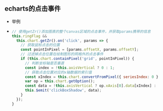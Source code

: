 ## echarts的点击事件

- 举例

- ```js
  // 使用getZr()添加图表的整个canvas区域的点击事件，并获取params携带的信息
  this.ringFlag &&
    this.chart.getZr().on('click', params => {
      // 获取鼠标点击的位置
      const pointInPixel = [params.offsetX, params.offsetY];
      // 过滤掉点击位置在绘制图形的网格外的点击事件
      if (this.chart.containPixel('grid', pointInPixel)) {
        // 判断坐标轴是否垂直
        const index = !this.axisVertical ? 0 : 1;
        // 获取点击位置对应的x轴数据的索引值
        const xIndex = this.chart.convertFromPixel({ seriesIndex: 0 }, [params.offsetX, params.offsetY])[index];
        var op = this.chart.getOption();
        const data = !this.axisVertical ? op.xAxis[0].data[xIndex] : op.yAxis[0].data[xIndex];
        this.$emit('clickBoxShadow', data);
      }
    });
  }
  ```


